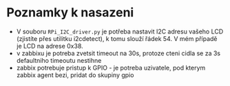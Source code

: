 # Poznamky k nasazeni

* V souboru `RPi_I2C_driver.py` je potřeba nastavit I2C adresu vašeho LCD (zjistíte přes utilitku i2cdetect), k tomu slouží řádek 54. V mém případě je LCD na adrese 0x38.
* v zabbixu je potreba zvetsit timeout na 30s, protoze cteni cidla se za 3s defaultniho timeoutu nestihne
* zabbix potrebuje pristup k GPIO - je potreba uzivatele, pod kterym zabbix agent bezi, pridat do skupiny gpio
